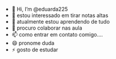 - 👋 Hi, I’m @eduarda225
- 👀 estou interessado em tirar notas altas
- 🌱 atualmente estou aprendendo de tudo 
- 💞️ procuro  colaborar nas aula 
- 📫 como entrar em contato comigo....
- 😄 pronome duda
- ⚡ gosto de estudar 

<!---
eduarda225/eduarda225 is a ✨ special ✨ repository because its `README.md` (this file) appears on your GitHub profile.
You can click the Preview link to take a look at your changes.
--->

